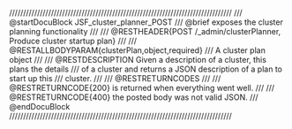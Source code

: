 ////////////////////////////////////////////////////////////////////////////////
/// @startDocuBlock JSF_cluster_planner_POST
/// @brief exposes the cluster planning functionality
///
/// @RESTHEADER{POST /_admin/clusterPlanner, Produce cluster startup plan}
///
/// @RESTALLBODYPARAM{clusterPlan,object,required}
/// A cluster plan object
///
/// @RESTDESCRIPTION Given a description of a cluster, this plans the details
/// of a cluster and returns a JSON description of a plan to start up this
/// cluster.
///
/// @RESTRETURNCODES
///
/// @RESTRETURNCODE{200} is returned when everything went well.
///
/// @RESTRETURNCODE{400} the posted body was not valid JSON.
/// @endDocuBlock
////////////////////////////////////////////////////////////////////////////////